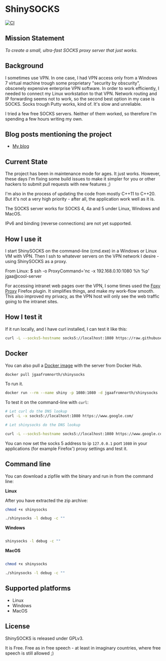 # ShinySOCKS

[![CI](https://github.com/jgaa/shinysocks/actions/workflows/ci.yaml/badge.svg?branch=master)](https://github.com/jgaa/shinysocks/actions/workflows/ci.yaml)

## Mission Statement

*To create a small, ultra-fast SOCKS proxy server that just works.*

## Background

I sometimes use VPN. In one case, I had VPN access only
from a Windows 7 virtual machine trough some proprietary
"security by obscurity", obscenely expensive enterprise
VPN software. In order to work
efficiently, I needed to connect my Linux workstation to that
VPN. Network routing and IP forwarding seems not to work,
so the second best option in my case is SOCKS. Socks
trough Putty works, kind of. It's slow and unreliable.

I tried a few free SOCKS servers. Neither of them worked, so
therefore I'm spending a few hours writing my own.

## Blog posts mentioning the project
- [My blog](https://lastviking.eu/_tags/shinysocks.html)

## Current State
The project has been in maintenance mode for ages. It just works.
However, these days I'm fixing some build issues to make it 
simpler for you or other hackers to submit pull requests with new features ;)

I'm also in the process of updating the code from mostly C++11 to C++20. But
it's not a very high priority - after all, the application work well as it is.

The SOCKS server works for SOCKS 4, 4a and 5 under
Linux, Windows and MacOS.

IPv6 and binding (reverse connections) are not yet supported.

## How I use it

I start ShinySOCKS on the command-line (cmd.exe) in a Windows or Linux
VM with VPN. Then I ssh to whatever servers on the VPN network
I desire - using ShinySOCKS as a proxy.

From Linux:
 $ ssh -o ProxyCommand='nc -x 192.168.0.10:1080 %h %p' jgaa@cool-server

For accessing intranet web pages over the VPN, I some times
used the [Foxy Proxy](https://getfoxyproxy.org/) Firefox plugin.
It simplifies things, and make my work-flow smooth. This also
improved my privacy, as the VPN host will only see the web traffic
going to the intranet sites.

## How I test it

If it run locally, and I have curl installed, I can test it like this:
```sh
curl -L --socks5-hostname socks5://localhost:1080 https://raw.githubusercontent.com/jgaa/shinysocks/master/ci/test.txt

```

## Docker

You can also pull a [Docker image](https://hub.docker.com/r/jgaafromnorth/shinysocks/)
with the server from Docker Hub.

```sh
docker pull jgaafromnorth/shinysocks
```

To run it.
```sh
docker run --rm --name shiny -p 1080:1080 -d jgaafromnorth/shinysocks
```

To  test it on the command-line with `curl`:
```sh
# Let curl do the DNS lookup
curl -L -x socks5://localhost:1080 https://www.google.com/

# Let shinysocks do the DNS lookup

curl -L --socks5-hostname socks5://localhost:1080 https://www.google.com/
```

You can now set the socks 5 address to ip `127.0.0.1` port `1080` in your applications (for example Firefox') proxy settings and test it.

## Command line

You can download a zipfile with the binary and run in from the command line:

**Linux**

After you have extracted the zip archive:

```sh
chmod +x shinysocks

./shinysocks -l debug -c ""

```

**Windows**

```sh

shinysocks -l debug -c ""

```

**MacOS**

```sh

chmod +x shinysocks

./shinysocks -l debug -c ""

```


## Supported platforms
- Linux
- Windows
- MacOS

## License
ShinySOCKS is released under GPLv3.

It is Free. Free as in free speech - at least in imaginary countries, where free speech is still allowed ;)

